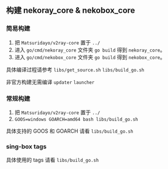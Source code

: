 ## 构建 nekoray_core & nekobox_core

### 简易构建

1. 把 `Matsuridayo/v2ray-core` 置于 `../`
2. 进入 `go/cmd/nekoray_core` 文件夹 `go build` 得到 `nekoray_core`。
3. 进入 `go/cmd/nekobox_core` 文件夹 `go build` 得到 `nekobox_core`。

具体编译过程请参考 `libs/get_source.sh` `libs/build_go.sh`

非官方构建无需编译 `updater` `launcher`

### 常规构建

1. 把 `Matsuridayo/v2ray-core` 置于 `../`
2. `GOOS=windows GOARCH=amd64 bash libs/build_go.sh`

具体支持的 GOOS 和 GOARCH 请看 `libs/build_go.sh`

### sing-box tags

具体使用的 tags 请看 `libs/build_go.sh`
